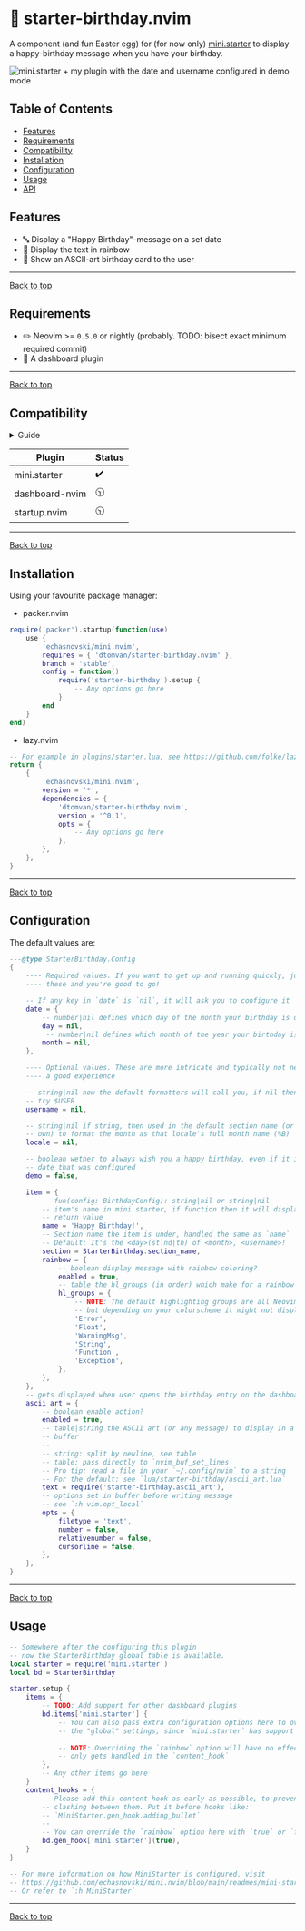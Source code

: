 # :tada: starter-birthday.nvim

A component (and fun Easter egg) for (for now only) [mini.starter](https://github.com/echasnovski/mini.nvim/blob/main/README.md) to display a happy-birthday message when you have your birthday.

![mini.starter + my plugin with the date and username configured in demo mode](./assets/screenshot.png)

## Table of Contents

- [Features](#features)
- [Requirements](#requirements)
- [Compatibility](#compatibility)
- [Installation](#installation)
- [Configuration](#configuration)
- [Usage](#usage)
- [API](#api)

## Features

- :abc: Display a "Happy Birthday"-message on a set date
- :rainbow: Display the text in rainbow
- :space_invader: Show an ASCII-art birthday card to the user

<hr/>

[Back to top](#tada-starter-birthdaynvim)

## Requirements

- :pencil2: Neovim >= `0.5.0` or nightly (probably. TODO: bisect exact minimum required
  commit)
- :dash: A dashboard plugin

<hr/>

[Back to top](#tada-starter-birthdaynvim)

## Compatibility

<details>
<summary>Guide</summary>
- :heavy_check_mark: = Working
- :construction: = WIP
- :clock1030: = Planned
</details>

| Plugin         | Status             |
| -------------- | ------------------ |
| mini.starter   | :heavy_check_mark: |
| dashboard-nvim | :clock1030:        |
| startup.nvim   | :clock1030:        |

<hr/>

[Back to top](#tada-starter-birthdaynvim)

## Installation

Using your favourite package manager:

- packer.nvim

```lua
require('packer').startup(function(use)
    use {
        'echasnovski/mini.nvim',
        requires = { 'dtomvan/starter-birthday.nvim' },
        branch = 'stable',
        config = function()
            require('starter-birthday').setup {
                -- Any options go here
            }
        end
    }
end)
```

- lazy.nvim

```lua
-- For example in plugins/starter.lua, see https://github.com/folke/lazy.nvim#-structuring-your-plugins
return {
    {
        'echasnovski/mini.nvim',
        version = '*',
        dependencies = {
            'dtomvan/starter-birthday.nvim',
            version = '^0.1',
            opts = {
                -- Any options go here
            },
        },
    },
}
```

<hr/>

[Back to top](#tada-starter-birthdaynvim)

## Configuration

The default values are:

```lua
---@type StarterBirthday.Config
{
    ---- Required values. If you want to get up and running quickly, just set
    ---- these and you're good to go!

    -- If any key in `date` is `nil`, it will ask you to configure it
    date = {
        -- number|nil defines which day of the month your birthday is on
        day = nil,
         -- number|nil defines which month of the year your birthday is on
        month = nil,
    },

    ---- Optional values. These are more intricate and typically not needed for
    ---- a good experience

    -- string|nil how the default formatters will call you, if nil then it will
    -- try $USER
    username = nil,

    -- string|nil if string, then used in the default section name (or in your
    -- own) to format the month as that locale's full month name (%B)
    locale = nil,

    -- boolean wether to always wish you a happy birthday, even if it isn't the
    -- date that was configured
    demo = false,

    item = {
        -- fun(config: BirthdayConfig): string|nil or string|nil
        -- item's name in mini.starter, if function then it will display the
        -- return value
        name = 'Happy Birthday!',
        -- Section name the item is under, handled the same as `name`
        -- Default: It's the <day>(st|nd|th) of <month>, <username>!
        section = StarterBirthday.section_name,
        rainbow = {
            -- boolean display message with rainbow coloring?
            enabled = true,
            -- table the hl_groups (in order) which make for a rainbow
            hl_groups = {
                -- NOTE: The default highlighting groups are all Neovim built-in
                -- but depending on your colorscheme it might not display accurately
                'Error',
                'Float',
                'WarningMsg',
                'String',
                'Function',
                'Exception',
            },
        },
    },
    -- gets displayed when user opens the birthday entry on the dashboard.
    ascii_art = {
        -- boolean enable action?
        enabled = true,
        -- table|string the ASCII art (or any message) to display in a new
        -- buffer
        --
        -- string: split by newline, see table
        -- table: pass directly to `nvim_buf_set_lines`
        -- Pro tip: read a file in your `~/.config/nvim` to a string
        -- For the default: see `lua/starter-birthday/ascii_art.lua`
        text = require('starter-birthday.ascii_art'),
        -- options set in buffer before writing message
        -- see `:h vim.opt_local`
        opts = {
            filetype = 'text',
            number = false,
            relativenumber = false,
            cursorline = false,
        },
    },
}
```

<hr/>

[Back to top](#tada-starter-birthdaynvim)

## Usage

```lua
-- Somewhere after the configuring this plugin
-- now the StarterBirthday global table is available.
local starter = require('mini.starter')
local bd = StarterBirthday

starter.setup {
    items = {
        -- TODO: Add support for other dashboard plugins
        bd.items['mini.starter'] {
            -- You can also pass extra configuration options here to override
            -- the "global" settings, since `mini.starter` has support for that
            --
            -- NOTE: Overriding the `rainbow` option will have no effect, as it
            -- only gets handled in the `content_hook`
        },
        -- Any other items go here
    }
    content_hooks = {
        -- Please add this content hook as early as possible, to prevent any
        -- clashing between them. Put it before hooks like:
        -- `MiniStarter.gen_hook.adding_bullet`
        --
        -- You can override the `rainbow` option here with `true` or `false`
        bd.gen_hook['mini.starter'](true),
    }
}

-- For more information on how MiniStarter is configured, visit
-- https://github.com/echasnovski/mini.nvim/blob/main/readmes/mini-starter.md
-- Or refer to `:h MiniStarter`
```

<hr/>

[Back to top](#tada-starter-birthdaynvim)
